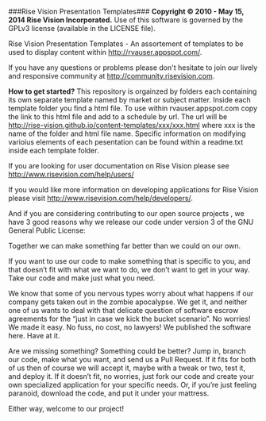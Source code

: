 ###Rise Vision Presentation Templates###
**Copyright © 2010 - May 15, 2014 Rise Vision Incorporated.**
Use of this software is governed by the GPLv3 license (available in the LICENSE file).

Rise Vision Presentation Templates - An assortement of templates to be used to display content within http://rvauser.appspot.com/.

If you have any questions or problems please don't hesitate to join our lively and responsive community at http://community.risevision.com.

**How to get started?**
This repository is orgainzed by folders each containing its own separate template named by market or subject matter. Inside each template folder you find a html file. To use within rvauser.appspot.com copy the link to this html file and add to a schedule by url. The url will be http://rise-vision.github.io/content-templates/xxx/xxx.html where xxx is the name of the folder and html file name.
Specific information on modifying varioius elements of each pesentation can be found within a readme.txt inside each template folder.

If you are looking for user documentation on Rise Vision please see http://www.risevision.com/help/users/

If you would like more information on developing applications for Rise Vision please visit http://www.risevision.com/help/developers/. 

And if you are considering contributing to our open source projects , we have 3 good reasons why we release our  code under version 3 of the GNU General Public License:

Together we can make something far better than we could on our own.

If you want to use our code to make something that is specific to you, and that doesn’t fit with what we want to do, we don’t want to get in your way. Take our code and make just what you need.

We know that some of you nervous types worry about what happens if our company gets taken out in the zombie apocalypse. We get it, and neither one of us wants to deal with that delicate question of software escrow agreements for the “just in case we kick the bucket scenario”. No worries! We made it easy. No fuss, no cost, no lawyers! We published the software here. Have at it.

Are we missing something? Something could be better? Jump in, branch our code, make what you want, and send us a Pull Request. If it fits for both of us then of course we will accept it, maybe with a tweak or two, test it, and deploy it. If it doesn’t fit, no worries, just fork our code and create your own specialized application for your specific needs. Or, if you’re just feeling paranoid, download the code, and put it under your mattress.

Either way, welcome to our project!
